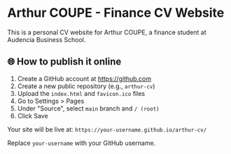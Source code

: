 # Arthur COUPE - Finance CV Website

This is a personal CV website for Arthur COUPE, a finance student at Audencia Business School.

## 🌐 How to publish it online

1. Create a GitHub account at https://github.com
2. Create a new public repository (e.g., `arthur-cv`)
3. Upload the `index.html` and `favicon.ico` files
4. Go to Settings > Pages
5. Under "Source", select `main` branch and `/ (root)`
6. Click Save

Your site will be live at:
`https://your-username.github.io/arthur-cv/`

Replace `your-username` with your GitHub username.
